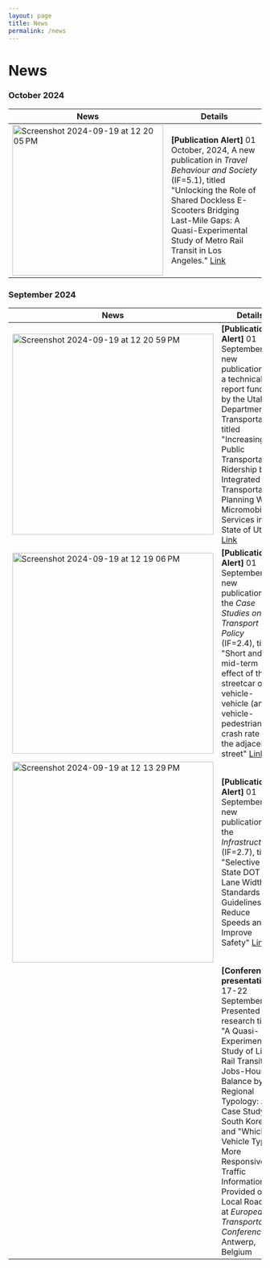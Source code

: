 ```yaml
---
layout: page
title: News
permalink: /news
---
```


# News  
### October 2024

| **News**            | **Details**            |                                                                                                                                                                                                                                                       
|----------------------|---------------------------------------------------------------------------------------------------------------------------------------------------------------------------------------------------------------------------------------------------------------|
|<img width="300" alt="Screenshot 2024-09-19 at 12 20 05 PM" src="https://github.com/user-attachments/assets/74f2cc5d-921b-44ed-9d9c-9bfe6f038267"><br>   |  **[Publication Alert]**  01 October, 2024, A new publication in _Travel Behaviour and Society_ (IF=5.1), titled "Unlocking the Role of Shared Dockless E-Scooters Bridging Last-Mile Gaps: A Quasi-Experimental Study of Metro Rail Transit in Los Angeles." [Link](https://doi.org/10.1016/j.tbs.2024.100869) |

### September 2024
| **News**            | **Details**             |                                                                                                                                                                                                                                                  
|----------------------|---------------------------------------------------------------------------------------------------------------------------------------------------------------------------------------------------------------------------------------------------------------|
| <img width="400" alt="Screenshot 2024-09-19 at 12 20 59 PM" src="https://github.com/user-attachments/assets/2a70bab3-c00a-4380-9e93-315c2aaf4e49"> <be>   |  **[Publication Alert]**  01 September, A new publication of a technical report funded by the Utah Department of Transportation, titled "Increasing Public Transportation Ridership by Integrated Transportation Planning With Micromobility Services in the State of Utah" [Link](https://rosap.ntl.bts.gov/view/dot/77450/dot_77450_DS1.pdf) |   
|<img width="400" alt="Screenshot 2024-09-19 at 12 19 06 PM" src="https://github.com/user-attachments/assets/fe1ee93e-1504-4190-9095-f29ef8d30b39"> | **[Publication Alert]** 01 September,  A new publication in the _Case Studies on Transport Policy_ (IF=2.4), titled "Short and mid-term effect of the streetcar on vehicle-vehicle (and vehicle-pedestrian) crash rate on the adjacent street" [Link](https://doi.org/10.1016/j.cstp.2024.101262)|
|<img width="400" alt="Screenshot 2024-09-19 at 12 13 29 PM" src="https://github.com/user-attachments/assets/dcebcd05-6b66-479e-97f1-5388951da010"> |**[Publication Alert]** 01 September, A new publication in the _Infrastructures_ (IF=2.7), titled "Selective State DOT Lane Width Standards and Guidelines to Reduce Speeds and Improve Safety" [Link](https://doi.org/10.3390/infrastructures9090141) |
|| **[Conference presentation]** 17-22 September, Presented research titled, "A Quasi-Experimental Study of Light Rail Transit on Jobs-Housing Balance by Regional Typology: A Case Study of South Korea" and "Which Vehicle Type is More Responsive to Traffic Information Provided on Local Roads?" at _European Transportation Conference_, Antwerp, Belgium |
